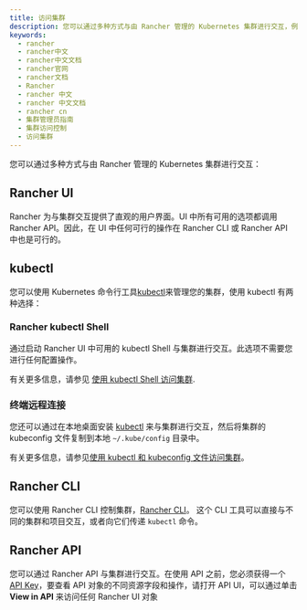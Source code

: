 ```yaml
---
title: 访问集群
description: 您可以通过多种方式与由 Rancher 管理的 Kubernetes 集群进行交互，例如，Rancher UI、kubectl、Rancher kubectl shell、终端远程连接、Rancher CLI、Rancher API等。
keywords:
  - rancher
  - rancher中文
  - rancher中文文档
  - rancher官网
  - rancher文档
  - Rancher
  - rancher 中文
  - rancher 中文文档
  - rancher cn
  - 集群管理员指南
  - 集群访问控制
  - 访问集群
---
```


您可以通过多种方式与由 Rancher 管理的 Kubernetes 集群进行交互：

## Rancher UI

Rancher 为与集群交互提供了直观的用户界面。UI 中所有可用的选项都调用 Rancher API。因此，在 UI 中任何可行的操作在 Rancher CLI 或 Rancher API 中也是可行的。

## kubectl

您可以使用 Kubernetes 命令行工具[kubectl](https://kubernetes.io/docs/reference/kubectl/overview/)来管理您的集群，使用 kubectl 有两种选择：

### Rancher kubectl Shell

通过启动 Rancher UI 中可用的 kubectl Shell 与集群进行交互。此选项不需要您进行任何配置操作。

有关更多信息，请参见 [使用 kubectl Shell 访问集群](/docs/rancher2.5/cluster-admin/cluster-access/kubectl/_index).

### 终端远程连接

您还可以通过在本地桌面安装 [kubectl](https://kubernetes.io/docs/tasks/tools/install-kubectl/) 来与集群进行交互，然后将集群的 kubeconfig 文件复制到本地 `~/.kube/config` 目录中。

有关更多信息，请参见[使用 kubectl 和 kubeconfig 文件访问集群](/docs/rancher2.5/cluster-admin/cluster-access/kubectl/_index)。

## Rancher CLI

您可以使用 Rancher CLI 控制集群，[Rancher CLI](/docs/rancher2.5/cli/_index)。 这个 CLI 工具可以直接与不同的集群和项目交互，或者向它们传递 `kubectl` 命令。

## Rancher API

您可以通过 Rancher API 与集群进行交互。在使用 API 之前，您必须获得一个 [API Key](/docs/rancher2.5/user-settings/api-keys/_index)，要查看 API 对象的不同资源字段和操作，请打开 API UI，可以通过单击 **View in API** 来访问任何 Rancher UI 对象
